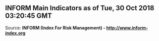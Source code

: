 ## INFORM Main Indicators as of Tue, 30 Oct 2018 03:20:45 GMT

Source: **INFORM (Index For Risk Management) - http://www.inform-index.org**